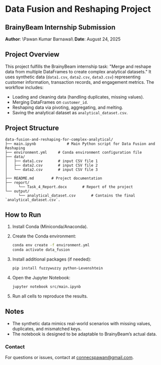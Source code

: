 # Data Fusion and Reshaping Project

## BrainyBeam Internship Submission

**Author**: \Pawan Kumar Barnawal\\
**Date**: August 24, 2025

## Project Overview

This project fulfills the BrainyBeam internship task: "Merge and reshape data from multiple DataFrames to create complex analytical datasets." It uses synthetic data (`data1.csv`, `data2.csv`, `data3.csv`) representing customer information, transaction records, and engagement metrics. The workflow includes:

- Loading and cleaning data (handling duplicates, missing values).
- Merging DataFrames on `customer_id`.
- Reshaping data via pivoting, aggregating, and melting.
- Saving the analytical dataset as `analytical_dataset.csv`.

## Project Structure

```
data-fusion-and-reshaping-for-complex-analytical/
├── main.ipynb              # Main Python script for Data Fusion and Reshaping
├── environment.yml     # Conda environment configuration file
├── data/
│   ├── data1.csv       # input CSV file 1
│   ├── data2.csv       # input CSV file 2
│   └── data2.csv       # input CSV file 3
│ 
├── README.md        # Project documentation
├── report/
│     └── Task_4_Report.docx       # Report of the project
└── output/
      └── analytical_dataset.csv       # Contains the final `analytical_dataset.csv`.

```

## How to Run

1. Install Conda (Miniconda/Anaconda).
2. Create the Conda environment:

   ```bash
   conda env create -f environment.yml
   conda activate data_fusion
   ```
3. Install additional packages (if needed):

   ```bash
   pip install fuzzywuzzy python-Levenshtein
   ```
4. Open the Jupyter Notebook:

   ```bash
   jupyter notebook src/main.ipynb
   ```
5. Run all cells to reproduce the results.

## Notes

- The synthetic data mimics real-world scenarios with missing values, duplicates, and mismatched keys.
- The notebook is designed to be adaptable to BrainyBeam’s actual data.

### Contact
For questions or issues, contact at connecspawan@gmail.com.
